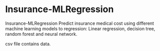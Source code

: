 # Insurance-MLRegression

Insurance-MLRegression
Predict insurance medical cost using different machine learning models to regression: Linear regression, decision tree, random forest and neural network.

csv file contains data.
